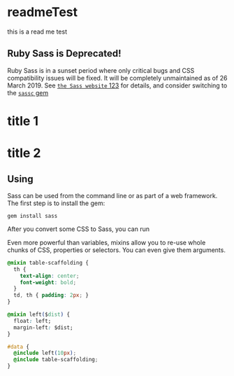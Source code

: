 # readmeTest
this is a read me test 


## Ruby Sass is Deprecated!

Ruby Sass is in a sunset period where only critical bugs and CSS compatibility
issues will be fixed. It will be completely unmaintained as of 26 March 2019.
See [`the Sass website` 123][] for details, and consider switching to the [`sassc`
gem][]

[`the Sass website` 123]: https://sass-lang.com/ruby-sass
[`sassc` gem]: https://rubygems.org/gems/sassc

# title 1

# title 2 

## Using

Sass can be used from the command line
or as part of a web framework.
The first step is to install the gem:

	gem install sass

After you convert some CSS to Sass, you can run

Even more powerful than variables,
mixins allow you to re-use whole chunks of CSS,
properties or selectors.
You can even give them arguments. 

```css
@mixin table-scaffolding {
  th {
    text-align: center;
    font-weight: bold;
  }
  td, th { padding: 2px; }
}

@mixin left($dist) {
  float: left;
  margin-left: $dist;
}

#data {
  @include left(10px);
  @include table-scaffolding;
}
```
